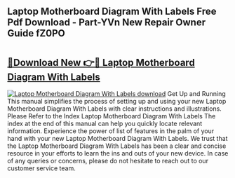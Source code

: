 ## Laptop Motherboard Diagram With Labels Free Pdf Download - Part-YVn New Repair Owner Guide fZ0PO

# <h2><a href="http://dfmd4f.blite.top/?on=Laptop+Motherboard+Diagram+With+Labels">🔗Download New 👉🔴 Laptop Motherboard Diagram With Labels</a></h2>

[![Laptop Motherboard Diagram With Labels download](https://i.imgur.com/lujVjoI.png)](http://dfmd4f.blite.top/?on=Laptop+Motherboard+Diagram+With+Labels)
Get Up and Running This manual simplifies the process of setting up and using your new Laptop Motherboard Diagram With Labels with clear instructions and illustrations. Please Refer to the Index Laptop Motherboard Diagram With Labels The index at the end of this manual can help you quickly locate relevant information. Experience the power of list of features in the palm of your hand with your new Laptop Motherboard Diagram With Labels. We trust that the Laptop Motherboard Diagram With Labels has been a clear and concise resource in your efforts to learn the ins and outs of your new device. In case of any queries or concerns, please do not hesitate to reach out to our customer service team.
